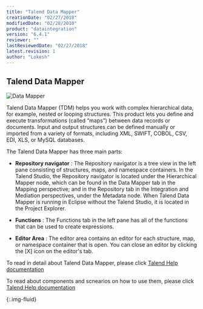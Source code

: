 ```yaml
---
title: "Talend Data Mapper"
creationDate: "02/27/2018"
modifiedDate: "02/28/2018"
product: "dataintegration"
version: "6.4.1"
reviewer: ""
lastReviewedDate: "02/27/2018"
latest.revision: 1
author: "Lokesh"
---
```


## Talend Data Mapper

![Data Mapper][Mapper]

Talend Data Mapper (TDM) helps you work with complex hierarchical data, for example, nested or looping structures. This product lets you define and execute transformations (called “maps”) between data records or documents. Input and output structures can be defined manually or imported from a variety of formats, including XML, SWIFT, COBOL, CSV, EDI, XLS, or MySQL databases.

The Talend Data Mapper has three main parts:

- **Repository navigator** : The Repository navigator is a tree view in the left pane consisting of structures, maps, and namespace containers.
In the Talend Studio, the Repository navigator is located under the Hierarchical Mapper node, which can be found in the Data Mapper tab in the Mapping perspective; and in the Repository tab in the Integration and Mediation perspectives, under the Metadata node. When Talend Data Mapper is running in Eclipse without the Talend Studio, it is located in the Project Explorer.

- **Functions** : The Functions tab in the left pane has all of the functions that can be used to create expressions.

- **Editor Area** : The editor area contains an editor for each structure, map, or namespace container that is open. You can close an editor by clicking the [X] icon on the editor's tab.

To read in detail about Talend Data Mapper, please click <a href="https://help.talend.com/reader/q0GnzTBG8ARxCvmz8w5VNA/MDauhq9nl1m0FXZX~aHp9Q" target="_blank">Talend Help documentation</a>

To read about components and scnearios on how to use them, please click <a href="https://help.talend.com/reader/Ut3aXrQZ9ZZpEy9pJY_MpA/O_OS6lxhuEDSxf5IbDWEEQ" target="_blank">Talend Help documentation</a>

<!-- links -->
[Mapper]: https://help.talend.com/api/fluidtopicsclient/resources/V~4~jtw9aQSyZEU7jCnP~A/content "Data Mapper"
{:.img-fluid}
